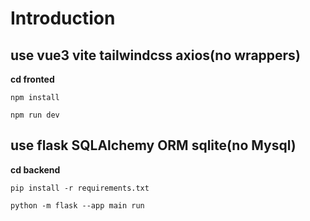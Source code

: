 # Introduction 

## use vue3 vite tailwindcss axios(no wrappers)
**cd fronted**
```shell
npm install 
```

```shell
npm run dev
```

## use flask SQLAlchemy ORM  sqlite(no Mysql)
**cd backend**
```shell
pip install -r requirements.txt
```

```shell
python -m flask --app main run
```